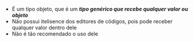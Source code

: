 - É um tipo objeto, que é um ***tipo genérico que recebe qualquer valor ou objeto***
- Não possui itelisence dos editores de códigos, pois pode receber qualquer valor dentro dele
- Não é tão recomendado o uso dele